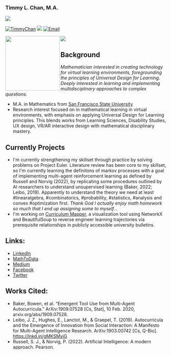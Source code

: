 ### Timmy L. Chan, M.A.
<a href="https://timmychan.github.io/euler-problemset-sage/#/"><img src="https://projecteuler.net/profile/timmychan.png" /></a>


<a href="https://github.com/TimmyChan"><img src="https://komarev.com/ghpvc/?username=TimmyChan&color=brightgreen" alt="TimmyChan" /></a>
<a href="https://github.com/TimmyChan?tab=followers"><img src="https://img.shields.io/github/followers/TimmyChan"></a>
<a href="mailto:mathtodata@gmail.com"><img src="https://img.shields.io/badge/Email-mathtodata@gmail.com-brightgreen" alt="Email" /></a>

<div>
  <img height="170" align="left" src="https://github-readme-stats.vercel.app/api?username=TimmyChan&count_private=true&include_all_commits=true" />
  <img src="https://github-readme-stats.vercel.app/api/top-langs/?username=TimmyChan&layout=compact" />
</div>

## Background
_Mathematician interested in creating technology for virtual learning environments, foregrounding the principles of Universal Design for Learning. Deeply interested in learning and implementing multidisciplinary approaches to complex questions._

- M.A. in Mathematics from [San Francisco State University](http://math.sfsu.edu/)
- Research interest focused on in mathematical learning in virtual environments, with emphasis on applying Universal Design for Learning principles. This blends works from Learning Sciences, Disability Studies, UX design, VR/AR interactive design with mathematical disciplinary mastery. 


## Currently Projects
- I'm currently strengthening my skillset through practice by solving problems on Project Euler. Literature review has been core to my skillset, so I'm currently learning the definitons of markov processes with a goal of implementing multi-agent reinforcement learning as defined by Russell and Norvig (2022), by replicating some procedures outlined by AI researchers to understand unsupervised learning (Baker, 2022; Leibo, 2019). Apparently to understand the theory we need at least #linearalgebra, #combinatorics, #probability, #statistics, #analysis and convex #optimization first. _Thank God I actually enjoy math homework so much that I end up assigning some to myself..._
- I'm working on [Curriculum Mapper](https://www.github.com/timmychan/curriculummapper), a visualization tool using NetworkX and BeautifulSoup to reverse engineer learning trajectories via prerequisite relationships in publicly accessible university bulletins. 


## Links:
- [LinkedIn](https://www.linkedin.com/in/timmy-l-chan)
- [MathToData](https://www.mathtodata.com/)
- [Medium](https://mathtodata.medium.com/)
- [Facebook](https://www.facebook.com/mathtodata/)
- [Twitter](https://www.twitter.com/mathtodata/)


## Works Cited:
- Baker, Bowen, et al. “Emergent Tool Use from Multi-Agent Autocurricula.” ArXiv:1909.07528 [Cs, Stat], 10 Feb. 2020, arxiv.org/abs/1909.07528.
- Leibo, J. Z., Hughes, E., Lanctot, M., & Graepel, T. (2019). Autocurricula and the Emergence of Innovation from Social Interaction: A Manifesto for Multi-Agent Intelligence Research. ArXiv:1903.00742 [Cs, Q-Bio]. https://lnkd.in/gMKSMyiG
- Russell, S. J., & Norvig, P. (2022). Artificial Intelligence: A modern approach. Pearson.
